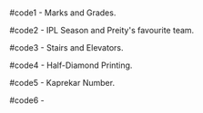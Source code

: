 #
#code1 - Marks and Grades.

#code2 - IPL Season and Preity's favourite team.

#code3 - Stairs and Elevators.

#code4 - Half-Diamond Printing.

#code5 - Kaprekar Number.

#code6 - 
#